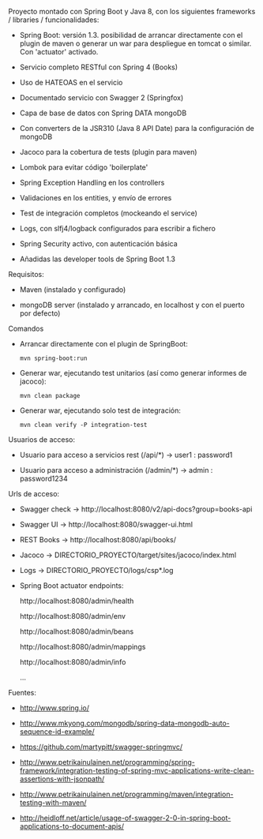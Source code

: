 Proyecto montado con Spring Boot y Java 8, con los siguientes frameworks / libraries / funcionalidades:

 - Spring Boot: versión 1.3. posibilidad de arrancar directamente con el plugin de maven o generar un war para despliegue en 
 tomcat o similar. Con 'actuator' activado.

 - Servicio completo RESTful con Spring 4 (Books)

 - Uso de HATEOAS en el servicio

 - Documentado servicio con Swagger 2 (Springfox)

 - Capa de base de datos con Spring DATA mongoDB

 - Con converters de la JSR310 (Java 8 API Date) para la configuración de mongoDB

 - Jacoco para la cobertura de tests (plugin para maven)

 - Lombok para evitar código 'boilerplate'

 - Spring Exception Handling en los controllers
 
 - Validaciones en los entities, y envío de errores
 
 - Test de integración completos (mockeando el service)

 - Logs, con slfj4/logback configurados para escribir a fichero

 - Spring Security activo, con autenticación básica

 - Añadidas las developer tools de Spring Boot 1.3


Requisitos:

 - Maven (instalado y configurado)

 - mongoDB server (instalado y arrancado, en localhost y con el puerto por defecto)


Comandos

 - Arrancar directamente con el plugin de SpringBoot:
 
    ```
    mvn spring-boot:run
    ```
  
  
 - Generar war, ejecutando test unitarios (así como generar informes de jacoco):
 
    ```
    mvn clean package
    ```


 - Generar war, ejecutando solo test de integración:
 
    ```
    mvn clean verify -P integration-test
    ```

Usuarios de acceso:

 - Usuario para acceso a servicios rest (/api/*)    -> user1 : password1

 - Usuario para acceso a administración (/admin/*)  -> admin : password1234


Urls de acceso:

 - Swagger check -> http://localhost:8080/v2/api-docs?group=books-api

 - Swagger UI    -> http://localhost:8080/swagger-ui.html

 - REST Books    -> http://localhost:8080/api/books/

 - Jacoco        -> DIRECTORIO_PROYECTO/target/sites/jacoco/index.html

 - Logs          -> DIRECTORIO_PROYECTO/logs/csp*.log

 - Spring Boot actuator endpoints:

     http://localhost:8080/admin/health

     http://localhost:8080/admin/env

     http://localhost:8080/admin/beans

     http://localhost:8080/admin/mappings

     http://localhost:8080/admin/info

     ...

Fuentes:

 - http://www.spring.io/

 - http://www.mkyong.com/mongodb/spring-data-mongodb-auto-sequence-id-example/
 
 - https://github.com/martypitt/swagger-springmvc/
 
 - http://www.petrikainulainen.net/programming/spring-framework/integration-testing-of-spring-mvc-applications-write-clean-assertions-with-jsonpath/
 
 - http://www.petrikainulainen.net/programming/maven/integration-testing-with-maven/
 
 - http://heidloff.net/article/usage-of-swagger-2-0-in-spring-boot-applications-to-document-apis/
 